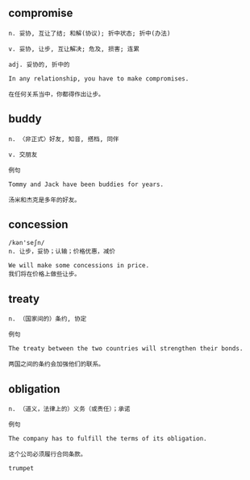 ## compromise
```
n. 妥协, 互让了结; 和解(协议); 折中状态; 折中(办法)

v. 妥协, 让步, 互让解决; 危及, 损害; 连累

adj. 妥协的, 折中的

In any relationship, you have to make compromises.

在任何关系当中，你都得作出让步。
```
## buddy
```
n. 〈非正式〉好友, 知音, 搭档, 同伴

v. 交朋友

例句

Tommy and Jack have been buddies for years.

汤米和杰克是多年的好友。
```

## concession
```
/kən'seʃn/
n. 让步，妥协；认输；价格优惠，减价

We will make some concessions in price.
我们将在价格上做些让步。
```

## treaty
```
n. （国家间的）条约, 协定

例句

The treaty between the two countries will strengthen their bonds.

两国之间的条约会加强他们的联系。
```
## obligation
```
n. （道义，法律上的）义务（或责任）；承诺

例句

The company has to fulfill the terms of its obligation.

这个公司必须履行合同条款。

trumpet
```